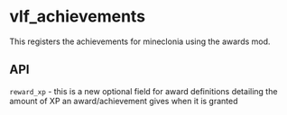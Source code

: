 # vlf_achievements
This registers the achievements for mineclonia using the awards mod.

## API
`reward_xp` - this is a new optional field for award definitions detailing the amount of XP an award/achievement gives when it is granted
